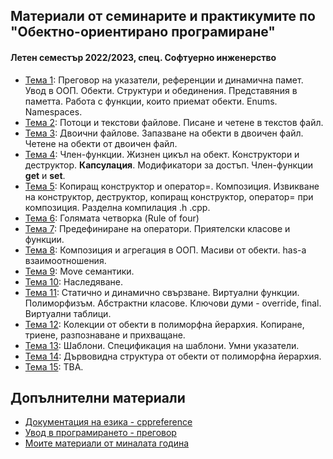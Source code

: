 ## Материали от семинарите и практикумите по "Обектно-ориентирано програмиране"
#### Летен семестър 2022/2023, спец. Софтуерно инженерство

- [Тема 1](https://github.com/GeorgiTerziev02/Object-oriented_programming_FMI/tree/main/Sem.%2001): Преговор на указатели, референции и динамична памет. Увод в ООП. Обекти. Структури и обединения. Представяния в паметта. Работа с функции, които приемат обекти. Enums. Namespaces.
- [Тема 2](https://github.com/GeorgiTerziev02/Object-oriented_programming_FMI/tree/main/Sem.%2002): Потоци и текстови файлове. Писане и четене в текстов файл.
- [Тема 3](https://github.com/GeorgiTerziev02/Object-oriented_programming_FMI/tree/main/Sem.%2003): Двоични файлове. Запазване на обекти в двоичен файл. Четене на обекти от двоичен файл.
- [Тема 4](https://github.com/GeorgiTerziev02/Object-oriented_programming_FMI/tree/main/Sem.%2004): Член-функции. Жизнен цикъл на обект. Конструктори и деструктор.  **Капсулация**. Модификатори за достъп. Член-функции **get** и **set**.
- [Тема 5](https://github.com/GeorgiTerziev02/Object-oriented_programming_FMI/tree/main/Sem.%2005): Копиращ конструктор и оператор=. Композиция. Извикване на конструктор, деструктор, копиращ конструктор, оператор= при композиция. Разделна компилация .h .cpp.
- [Тема 6](https://github.com/GeorgiTerziev02/Object-oriented_programming_FMI/tree/main/Sem.%2006): Голямата четворка (Rule of four)
- [Тема 7](https://github.com/GeorgiTerziev02/Object-oriented_programming_FMI/tree/main/Sem.%2007): Предефиниране на оператори. Приятелски класове и функции.
- [Тема 8](https://github.com/GeorgiTerziev02/Object-oriented_programming_FMI/tree/main/Sem.%2008): Композиция и агрегация в ООП. Масиви от обекти. has-a взаимоотношения.
- [Тема 9](https://github.com/GeorgiTerziev02/Object-oriented_programming_FMI/tree/main/Sem.%2009): Move семантики.
- [Тема 10](https://github.com/GeorgiTerziev02/Object-oriented_programming_FMI/tree/main/Sem.%2010): Наследяване.
- [Тема 11](https://github.com/GeorgiTerziev02/Object-oriented_programming_FMI/tree/main/Sem.%2011): Статично и динамично свързване. Виртуални функции. Полиморфизъм. Абстрактни класове. Ключови думи - override, final. Виртуални таблици.
- [Тема 12](https://github.com/GeorgiTerziev02/Object-oriented_programming_FMI/tree/main/Sem.%2012): Колекции от обекти в полиморфна йерархия. Копиране, триене, разпознаване и прихващане.
- [Тема 13](https://github.com/GeorgiTerziev02/Object-oriented_programming_FMI/tree/main/Sem.%2013): Шаблони. Спецификация на шаблони. Умни указатели.
- [Тема 14](https://github.com/GeorgiTerziev02/Object-oriented_programming_FMI/tree/main/Sem.%2014): Дървовидна структура от обекти от полиморфна йерархия.
- [Тема 15](https://github.com/GeorgiTerziev02/Object-oriented_programming_FMI/tree/main/Sem.%2015): TBA.

## Допълнителни материали
- [Документация на езика - cppreference](https://en.cppreference.com/w/)
- [Увод в програмирането - преговор](https://github.com/Justsvetoslavov/Introduction_to_programming/tree/master/SI)
- [Моите материали от миналата година](https://github.com/GeorgiTerziev02/FMI/tree/main/Object%20Oriented%20Programming)
